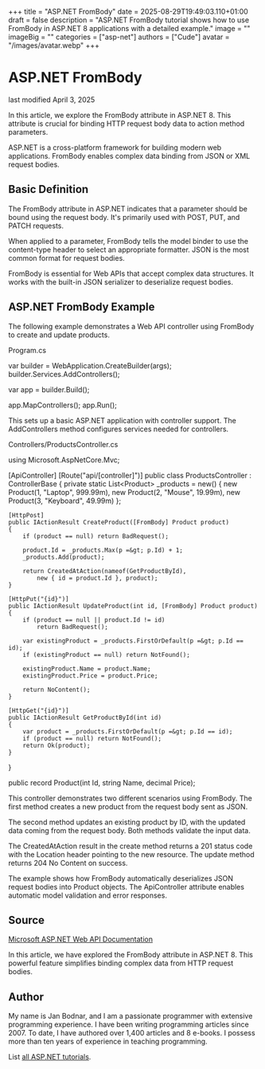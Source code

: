+++
title = "ASP.NET FromBody"
date = 2025-08-29T19:49:03.110+01:00
draft = false
description = "ASP.NET FromBody tutorial shows how to use FromBody in ASP.NET 8 applications with a detailed example."
image = ""
imageBig = ""
categories = ["asp-net"]
authors = ["Cude"]
avatar = "/images/avatar.webp"
+++

# ASP.NET FromBody

last modified April 3, 2025

In this article, we explore the FromBody attribute in ASP.NET 8. This attribute
is crucial for binding HTTP request body data to action method parameters.

ASP.NET is a cross-platform framework for building modern web applications.
FromBody enables complex data binding from JSON or XML request bodies.

## Basic Definition

The FromBody attribute in ASP.NET indicates that a parameter should be bound
using the request body. It's primarily used with POST, PUT, and PATCH requests.

When applied to a parameter, FromBody tells the model binder to use the
content-type header to select an appropriate formatter. JSON is the most
common format for request bodies.

FromBody is essential for Web APIs that accept complex data structures. It
works with the built-in JSON serializer to deserialize request bodies.

## ASP.NET FromBody Example

The following example demonstrates a Web API controller using FromBody to
create and update products.

Program.cs
  

var builder = WebApplication.CreateBuilder(args);
builder.Services.AddControllers();

var app = builder.Build();

app.MapControllers();
app.Run();

This sets up a basic ASP.NET application with controller support. The
AddControllers method configures services needed for controllers.

Controllers/ProductsController.cs
  

using Microsoft.AspNetCore.Mvc;

[ApiController]
[Route("api/[controller]")]
public class ProductsController : ControllerBase
{
    private static List&lt;Product&gt; _products = new()
    {
        new Product(1, "Laptop", 999.99m),
        new Product(2, "Mouse", 19.99m),
        new Product(3, "Keyboard", 49.99m)
    };

    [HttpPost]
    public IActionResult CreateProduct([FromBody] Product product)
    {
        if (product == null) return BadRequest();
        
        product.Id = _products.Max(p =&gt; p.Id) + 1;
        _products.Add(product);
        
        return CreatedAtAction(nameof(GetProductById), 
            new { id = product.Id }, product);
    }

    [HttpPut("{id}")]
    public IActionResult UpdateProduct(int id, [FromBody] Product product)
    {
        if (product == null || product.Id != id) 
            return BadRequest();
            
        var existingProduct = _products.FirstOrDefault(p =&gt; p.Id == id);
        if (existingProduct == null) return NotFound();
            
        existingProduct.Name = product.Name;
        existingProduct.Price = product.Price;
            
        return NoContent();
    }

    [HttpGet("{id}")]
    public IActionResult GetProductById(int id)
    {
        var product = _products.FirstOrDefault(p =&gt; p.Id == id);
        if (product == null) return NotFound();
        return Ok(product);
    }
}

public record Product(int Id, string Name, decimal Price);

This controller demonstrates two different scenarios using FromBody. The first
method creates a new product from the request body sent as JSON.

The second method updates an existing product by ID, with the updated data
coming from the request body. Both methods validate the input data.

The CreatedAtAction result in the create method returns a 201
status code with the Location header pointing to the new resource. The update
method returns 204 No Content on success.

The example shows how FromBody automatically deserializes JSON request bodies
into Product objects. The ApiController attribute enables automatic model
validation and error responses.

## Source

[Microsoft ASP.NET Web API Documentation](https://learn.microsoft.com/en-us/aspnet/core/web-api/?view=aspnetcore-8.0)

In this article, we have explored the FromBody attribute in ASP.NET 8. This
powerful feature simplifies binding complex data from HTTP request bodies.

## Author

My name is Jan Bodnar, and I am a passionate programmer with extensive
programming experience. I have been writing programming articles since 2007.
To date, I have authored over 1,400 articles and 8 e-books. I possess more
than ten years of experience in teaching programming.

List [all ASP.NET tutorials](/all/#asp-net).